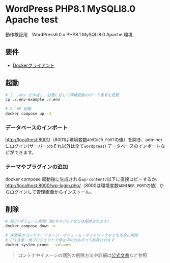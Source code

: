 # WordPress PHP8.1 MySQLl8.0 Apache test

動作検証用　WordPress6.0.x PHP8.1 MySQLl8.0 Apache 環境

## 要件

- [Dockerクライアント](https://www.docker.com/products/docker-desktop/)

## 起動

```sh
# 1, .env を作成し、必要に応じて環境変数のポート番号を変更
cp ./.env-example ./.env

# 2, WP 起動
docker compose up -d

```

### データベースのインポート

<http://localhost:8001/>（8001は環境変数`ADMINER_PORT`の値）を開き、adminerにログイン(サーバー:`db`それ以外は全て`wordpress`) データベースのインポートなどができます。

### テーマやプラグインの追加

docker compose 起動後に生成される`wp-content/`以下に直接コピーするか、<http://localhost:8000/wp-login.php/>（8000は環境変数`ADMINER_PORT`の値）からログインして管理画面からインストール。

## 削除

```sh
# 終了/ボリューム削除（DBやメディアなどは削除されます）
docker compose down -v

# 未使用のコンテナ、イメージ・ボリューム・ネットワークなどを完全に削除
# [!]注意：他プロジェクトで停止中の分もすべて削除されます
docker system prune --volumes
```

> コンテナやイメージの個別の削除方法や詳細は[公式文書](https://docs.docker.jp/config/pruning.html)など参照
